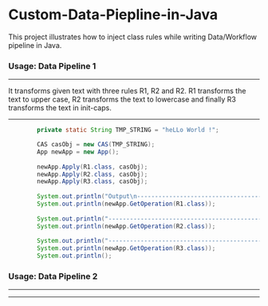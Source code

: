 # Custom-Data-Piepline-in-Java
This project illustrates how to inject class rules while writing Data/Workflow pipeline in Java.

### Usage: Data Pipeline 1
-----
It transforms given text with three rules R1, R2 and R2. R1 transforms the text to upper case, R2 transforms the text to lowercase and finally R3 transforms the text in init-caps.

-----
```Java
        private static String TMP_STRING = "heLLo World !";

        CAS casObj = new CAS(TMP_STRING);
        App newApp = new App();
        
        newApp.Apply(R1.class, casObj);
        newApp.Apply(R2.class, casObj);
        newApp.Apply(R3.class, casObj);
        
        System.out.println("Output\n--------------------------------------------");
        System.out.println(newApp.GetOperation(R1.class));
        
        System.out.println("--------------------------------------------");
        System.out.println(newApp.GetOperation(R2.class));
        
        System.out.println("--------------------------------------------");
        System.out.println(newApp.GetOperation(R3.class));
        System.out.println();

```

### Usage: Data Pipeline 2
-----
-----
```Java
```
